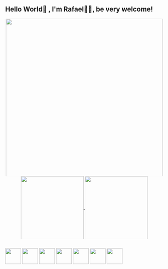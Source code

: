 
<h2>Hello World👋 , I'm Rafael👨‍💻, be very welcome!</h2>
  
<div align="center">
  <img src="https://github.com/user-attachments/assets/8aeab59b-0f06-421a-8f59-9cf911ce07bd" width="500" />
</div>
  
<div align="center">
  <a href="https://github.com/anuraghazra/github-readme-stats">
  <img height=200 align="center" src="https://github-readme-stats.vercel.app/api?username=Rafael-Cabral-Kfouri&theme=great-gatsby&show_icons=true" />
  </a>
  <a href="https://github.com/anuraghazra/convoychat">
  <img height=200 align="center" src="https://github-readme-stats.vercel.app/api/top-langs?username=Rafael-Cabral-Kfouri&layout=donut&theme=great-gatsby" />
  </a>
</div>




##
<div> 
  <img height=50 width50 src="https://cdn.jsdelivr.net/gh/devicons/devicon@latest/icons/javascript/javascript-original.svg" />
  <img height=50 width50 src="https://cdn.jsdelivr.net/gh/devicons/devicon@latest/icons/react/react-original.svg" />
  <img height=50 width50 src="https://cdn.jsdelivr.net/gh/devicons/devicon@latest/icons/html5/html5-original-wordmark.svg" />
  <img height=50 width50 src="https://cdn.jsdelivr.net/gh/devicons/devicon@latest/icons/css3/css3-original-wordmark.svg" />
  <img height=50 width50 src="https://cdn.jsdelivr.net/gh/devicons/devicon@latest/icons/github/github-original-wordmark.svg" />
  <img height=50 width50 src="https://cdn.jsdelivr.net/gh/devicons/devicon@latest/icons/git/git-original-wordmark.svg" />        
  <img height=50 width50 src="https://cdn.jsdelivr.net/gh/devicons/devicon@latest/icons/vscode/vscode-original-wordmark.svg" />    
</div>

##



            
          




